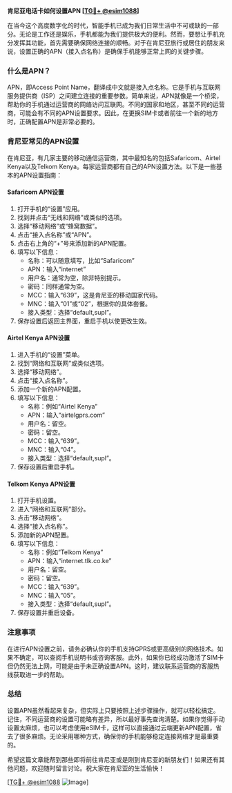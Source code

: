 **肯尼亚电话卡如何设置APN [[TG💪+ @esim1088](https://t.me/s/esim1088)]**

在当今这个高度数字化的时代，智能手机已成为我们日常生活中不可或缺的一部分。无论是工作还是娱乐，手机都能为我们提供极大的便利。然而，要想让手机充分发挥其功能，首先需要确保网络连接的顺畅。对于在肯尼亚旅行或居住的朋友来说，设置正确的APN（接入点名称）是确保手机能够正常上网的关键步骤。

### 什么是APN？

APN，即Access Point Name，翻译成中文就是接入点名称。它是手机与互联网服务提供商（ISP）之间建立连接的重要参数。简单来说，APN就像是一个桥梁，帮助你的手机通过运营商的网络访问互联网。不同的国家和地区，甚至不同的运营商，可能会有不同的APN设置要求。因此，在更换SIM卡或者前往一个新的地方时，正确配置APN是非常必要的。

### 肯尼亚常见的APN设置

在肯尼亚，有几家主要的移动通信运营商，其中最知名的包括Safaricom、Airtel Kenya以及Telkom Kenya。每家运营商都有自己的APN设置方法。以下是一些基本的APN设置指南：

#### Safaricom APN设置
1. 打开手机的“设置”应用。
2. 找到并点击“无线和网络”或类似的选项。
3. 选择“移动网络”或“蜂窝数据”。
4. 点击“接入点名称”或“APN”。
5. 点击右上角的“+”号来添加新的APN配置。
6. 填写以下信息：
   - 名称：可以随意填写，比如“Safaricom”
   - APN：输入“internet”
   - 用户名：通常为空，除非特别提示。
   - 密码：同样通常为空。
   - MCC：输入“639”，这是肯尼亚的移动国家代码。
   - MNC：输入“01”或“02”，根据你的具体套餐。
   - 接入类型：选择“default,supl”。
7. 保存设置后返回主界面，重启手机以使更改生效。

#### Airtel Kenya APN设置
1. 进入手机的“设置”菜单。
2. 找到“网络和互联网”或类似选项。
3. 选择“移动网络”。
4. 点击“接入点名称”。
5. 添加一个新的APN配置。
6. 填写以下信息：
   - 名称：例如“Airtel Kenya”
   - APN：输入“airtelgprs.com”
   - 用户名：留空。
   - 密码：留空。
   - MCC：输入“639”。
   - MNC：输入“04”。
   - 接入类型：选择“default,supl”。
7. 保存设置后重启手机。

#### Telkom Kenya APN设置
1. 打开手机设置。
2. 进入“网络和互联网”部分。
3. 点击“移动网络”。
4. 选择“接入点名称”。
5. 添加新的APN配置。
6. 填写以下信息：
   - 名称：例如“Telkom Kenya”
   - APN：输入“internet.tlk.co.ke”
   - 用户名：留空。
   - 密码：留空。
   - MCC：输入“639”。
   - MNC：输入“05”。
   - 接入类型：选择“default,supl”。
7. 保存设置并重启设备。

### 注意事项

在进行APN设置之前，请务必确认你的手机支持GPRS或更高级别的网络技术。如果不确定，可以查阅手机说明书或咨询客服。此外，如果你已经成功激活了SIM卡但仍然无法上网，可能是由于未正确设置APN。这时，建议联系运营商的客服热线获取进一步的帮助。

### 总结

设置APN虽然看起来复杂，但实际上只要按照上述步骤操作，就可以轻松搞定。记住，不同运营商的设置可能略有差异，所以最好事先查询清楚。如果你觉得手动设置太麻烦，也可以考虑使用eSIM卡，这样可以直接通过云端更新APN配置，省去了很多麻烦。无论采用哪种方式，确保你的手机能够稳定连接网络才是最重要的。

希望这篇文章能帮到那些即将前往肯尼亚或是刚到肯尼亚的新朋友们！如果还有其他问题，欢迎随时留言讨论。祝大家在肯尼亚的生活愉快！

[[TG💪+ @esim1088](https://t.me/s/esim1088) ![Image](https://i.postimg.cc/4NQfJmqS/Snipaste-2025-05-13-00-14-12.png)]
